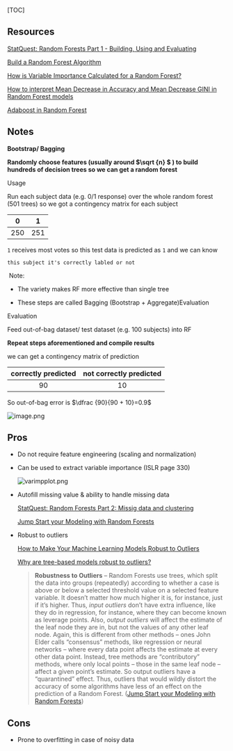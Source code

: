 [TOC]

## Resources



[StatQuest: Random Forests Part 1 - Building, Using and Evaluating](https://www.youtube.com/watch?v=J4Wdy0Wc_xQ&feature=youtu.be)

[Build a Random Forest Algorithm](https://enlight.nyc/projects/random-forest)

[How is Variable Importance Calculated for a Random Forest?](https://www.displayr.com/how-is-variable-importance-calculated-for-a-random-forest/)

[How to interpret Mean Decrease in Accuracy and Mean Decrease GINI in Random Forest models](https://stats.stackexchange.com/questions/197827/how-to-interpret-mean-decrease-in-accuracy-and-mean-decrease-gini-in-random-fore)

[Adaboost in Random Forest](https://www.youtube.com/watch?v=LsK-xG1cLYA&feature=youtu.be)









## Notes



**Bootstrap/ Bagging**

**Randomly choose features (usually around  $\sqrt {n} $  ) to build hundreds of decision trees so we can get a random forest**

Usage

Run each subject data (e.g. 0/1 response) over the whole random forest (501 trees) so we got a contingency matrix for each subject

|  0   |  1   |
| :--: | :--: |
| 250  | 251  |

`1` receives most votes so this test data is predicted as `1` and we can know 

`this subject it's correctly labled or not`

​	Note:

- The variety makes RF more effective than single tree

- These steps are called Bagging (Bootstrap + Aggregate)Evaluation



Evaluation

Feed out-of-bag dataset/ test dataset (e.g. 100 subjects) into RF

**Repeat steps aforementioned and compile results**

we can get a contingency matrix of prediction 

| correctly predicted | not correctly predicted |
| :-----------------: | :---------------------: |
|         90          |           10            |

So out-of-bag error is $\dfrac {90}{90 + 10}=0.9$









![image.png](https://i.loli.net/2020/02/27/5mX6upNeiMvtEaZ.png)





## Pros

* Do not require feature engineering (scaling and normalization)

* Can be used to extract variable importance (ISLR page 330)

  ![varimpplot.png](https://i.loli.net/2020/01/13/WTYAq9LPz8K7v3m.png)

* Autofill missing value & ability to handle missing data

  [StatQuest: Random Forests Part 2: Missig data and clustering](https://www.youtube.com/watch?v=nyxTdL_4Q-Q&feature=youtu.be)

  [Jump Start your Modeling with Random Forests](https://www.elderresearch.com/blog/modeling-with-random-forests)

* Robust to outliers 

  [How to Make Your Machine Learning Models Robust to Outliers](https://heartbeat.fritz.ai/how-to-make-your-machine-learning-models-robust-to-outliers-44d404067d07)
  
  [Why are tree-based models robust to outliers?](https://www.quora.com/Why-are-tree-based-models-robust-to-outliers)
  
  > **Robustness to Outliers** – Random Forests use trees, which split the data into groups (repeatedly) according to whether a case is above or below a selected threshold value on a selected feature variable.  It doesn’t matter how much higher it is, for instance, just if it’s higher.  Thus, *input outliers* don’t have extra influence, like they do in regression, for instance, where they can become known as leverage points.  Also, *output outliers* will affect the estimate of the leaf node they are in, but not the values of any other leaf node.  Again, this is different from other methods – ones John Elder calls “consensus” methods, like regression or neural networks – where every data point affects the estimate at every other data point.  Instead, tree methods are “contributory” methods, where only local points – those in the same leaf node – affect a given point’s estimate.  So output outliers have a “quarantined” effect. Thus, outliers that would wildly distort the accuracy of some algorithms have less of an effect on the prediction of a Random Forest. ([Jump Start your Modeling with Random Forests](https://www.elderresearch.com/blog/modeling-with-random-forests))



## Cons

* Prone to overfitting in case of noisy data
